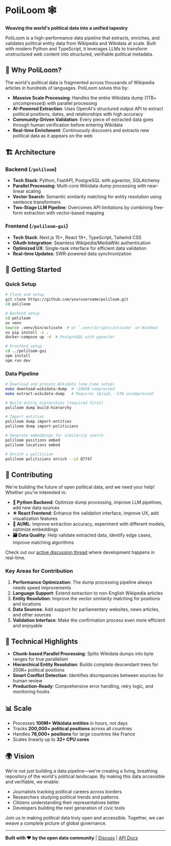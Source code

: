 # PoliLoom 🕸️

**Weaving the world's political data into a unified tapestry**

PoliLoom is a high-performance data pipeline that extracts, enriches, and validates political entity data from Wikipedia and Wikidata at scale. Built with modern Python and TypeScript, it leverages LLMs to transform unstructured web content into structured, verifiable political metadata.

## 🚀 Why PoliLoom?

The world's political data is fragmented across thousands of Wikipedia articles in hundreds of languages. PoliLoom solves this by:

- **Massive Scale Processing**: Handles the entire Wikidata dump (1TB+ uncompressed) with parallel processing
- **AI-Powered Extraction**: Uses OpenAI's structured output API to extract political positions, dates, and relationships with high accuracy
- **Community-Driven Validation**: Every piece of extracted data goes through human verification before entering Wikidata
- **Real-time Enrichment**: Continuously discovers and extracts new political data as it appears on the web

## 🏗️ Architecture

### Backend (`/poliloom`)

- **Tech Stack**: Python, FastAPI, PostgreSQL with pgvector, SQLAlchemy
- **Parallel Processing**: Multi-core Wikidata dump processing with near-linear scaling
- **Vector Search**: Semantic similarity matching for entity resolution using sentence transformers
- **Two-Stage LLM Pipeline**: Overcomes API limitations by combining free-form extraction with vector-based mapping

### Frontend (`/poliloom-gui`)

- **Tech Stack**: Next.js 15+, React 19+, TypeScript, Tailwind CSS
- **OAuth Integration**: Seamless Wikipedia/MediaWiki authentication
- **Optimized UX**: Single-task interface for efficient data validation
- **Real-time Updates**: SWR-powered data synchronization

## 🎯 Getting Started

### Quick Setup

```bash
# Clone and setup
git clone https://github.com/yourusername/poliloom.git
cd poliloom

# Backend setup
cd poliloom
uv venv
source .venv/bin/activate  # or `.venv\Scripts\activate` on Windows
uv pip install -e .
docker-compose up -d  # PostgreSQL with pgvector

# Frontend setup
cd ../poliloom-gui
npm install
npm run dev
```

### Data Pipeline

```bash
# Download and process Wikidata (one-time setup)
make download-wikidata-dump  # ~100GB compressed
make extract-wikidata-dump   # Requires lbzip2, ~1TB uncompressed

# Build entity hierarchies (required first)
poliloom dump build-hierarchy

# Import entities
poliloom dump import-entities
poliloom dump import-politicians

# Generate embeddings for similarity search
poliloom positions embed
poliloom locations embed

# Enrich a politician
poliloom politicians enrich --id Q7747
```

## 🤝 Contributing

We're building the future of open political data, and we need your help! Whether you're interested in:

- **🐍 Python Backend**: Optimize dump processing, improve LLM pipelines, add new data sources
- **⚛️ React Frontend**: Enhance the validation interface, improve UX, add visualization features
- **🤖 AI/ML**: Improve extraction accuracy, experiment with different models, optimize embeddings
- **🗃️ Data Quality**: Help validate extracted data, identify edge cases, improve matching algorithms

Check out our [active discussion thread](https://discuss.opensanctions.org/t/poliloom-loom-for-weaving-politicians-data/121) where development happens in real-time.

### Key Areas for Contribution

1. **Performance Optimization**: The dump processing pipeline always needs speed improvements
2. **Language Support**: Extend extraction to non-English Wikipedia articles
3. **Entity Resolution**: Improve the vector similarity matching for positions and locations
4. **Data Sources**: Add support for parliamentary websites, news articles, and other sources
5. **Validation Interface**: Make the confirmation process even more efficient and enjoyable

## 🔧 Technical Highlights

- **Chunk-based Parallel Processing**: Splits Wikidata dumps into byte ranges for true parallelism
- **Hierarchical Entity Resolution**: Builds complete descendant trees for 200K+ political positions
- **Smart Conflict Detection**: Identifies discrepancies between sources for human review
- **Production-Ready**: Comprehensive error handling, retry logic, and monitoring hooks

## 📊 Scale

- Processes **100M+ Wikidata entities** in hours, not days
- Tracks **200,000+ political positions** across all countries
- Handles **78,000+ positions** for large countries like France
- Scales linearly up to **32+ CPU cores**

## 🌍 Vision

We're not just building a data pipeline—we're creating a living, breathing repository of the world's political landscape. By making this data accessible and verifiable, we enable:

- Journalists tracking political careers across borders
- Researchers studying political trends and patterns
- Citizens understanding their representatives better
- Developers building the next generation of civic tools

Join us in making political data truly open and accessible. Together, we can weave a complete picture of global governance.

---

**Built with ❤️ by the open data community** | [Discuss](https://discuss.opensanctions.org/t/poliloom-loom-for-weaving-politicians-data/121) | [API Docs](http://localhost:8000/docs)
